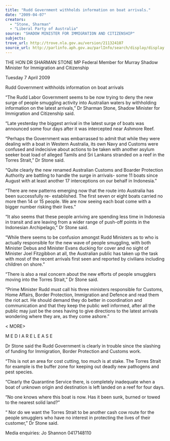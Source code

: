 ```yaml
---
title: "Rudd Government withholds information on boat arrivals."
date: "2009-04-07"
creators:
  - "Stone, Sharman"
  - "Liberal Party of Australia"
source: "SHADOW MINISTER FOR IMMIGRATION AND CITIZENSHIP"
subjects:
trove_url: http://trove.nla.gov.au/version/211324107
source_url: http://parlinfo.aph.gov.au/parlInfo/search/display/display.w3p;query=Id%3A%22media/pressrel/7YQT6%22
---
```


 

 

 THE HON DR SHARMAN STONE MP  Federal Member for Murray  Shadow Minister for Immigration and Citizenship   

 

 Tuesday 7 April 2009 

 Rudd Government withholds information on boat arrivals   

  “The Rudd Labor Government seems to be now trying to deny the new surge of people smuggling activity  into Australian waters by withholding information on the latest arrivals,” Dr Sharman Stone, Shadow  Minister for Immigration and Citizenship said.   

 “Late yesterday the biggest arrival in the latest surge of boats was announced some four days after it was  intercepted near Ashmore Reef.   

 “Perhaps the Government was embarrassed to admit that while they were dealing with a boat in Western  Australia, its own Navy and Customs were confused and indecisive about actions to be taken with another  asylum seeker boat load of alleged Tamils and Sri Lankans stranded on a reef in the Torres Strait,” Dr  Stone said.   

 “Quite clearly the new renamed Australian Customs and Boarder Protection Authority are battling to  handle the surge in arrivals- some 11 boats since August with at least another 17 interceptions on our  behalf in Indonesia.”   

 “There are new patterns emerging now that the route into Australia has been successfully re- established.  The first seven or eight boats carried no more then 14 or 15 people. We are now seeing each boat come  with a bigger number risking their lives.”   

 “It also seems that these people arriving are spending less time in Indonesia in transit and are leaving  from a wider range of push-off points in the Indonesian Archipelago,” Dr Stone said.   

 “While there seems to be confusion amongst Rudd Ministers as to who is actually responsible for the new  wave of people smuggling, with both Minister Debus and Minister Evans ducking for cover and no sight of  Minister Joel Fitzgibbon at all, the Australian public has taken up the task with most of the recent arrivals  first seen and reported by civilians including children on shore.”   

 “There is also a real concern about the new efforts of people smugglers moving into the Torres Strait,” Dr  Stone said.   

 “Prime Minister Rudd must call his three ministers responsible for Customs, Home Affairs, Border  Protection, Immigration and Defence and read them the riot act. He should demand they do better in  coordination and communication and that they keep the public well informed, after all the public may just  be the ones having to give directions to the latest arrivals wondering where they are, as they come  ashore.”   

 < MORE>   

 

 

 M E D I A     R E L E A S E  

  Dr Stone said the Rudd Government is clearly in trouble since the slashing of funding for Immigration,  Border Protection and Customs work.   

 “This is not an area for cost cutting, too much is at stake. The Torres Strait for example is the buffer zone  for keeping out deadly new pathogens and pest species.   

 “Clearly the Quarantine Service there, is completely inadequate when a boat of unknown origin and  destination is left landed on a reef for four days.   

 “No one knows where this boat is now. Has it been sunk, burned or towed to the nearest solid land?”   

 “ Nor do we want the Torres Strait to be another cash cow route for the people smugglers who have no  interest in protecting the lives of their customer,” Dr Stone said.   

 

  

 

 

 Media enquiries: Jo Shannon 0417148110   

 

 

